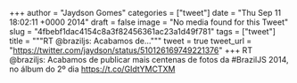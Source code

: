 
+++
author = "Jaydson Gomes"
categories = ["tweet"]
date = "Thu Sep 11 18:02:11 +0000 2014"
draft = false
image = "No media found for this Tweet"
slug = "4fbebf1dac4154c8a3f82456361ac23a1d49f781"
tags = ["tweet"]
title = """RT @braziljs: Acabamos de..."""
tweet = true
tweet_url = "https://twitter.com/jaydson/status/510126169749221376"
+++
RT @braziljs: Acabamos de publicar mais centenas de fotos da #BrazilJS 2014, no álbum do 2º dia https://t.co/GIdtYMCTXM

